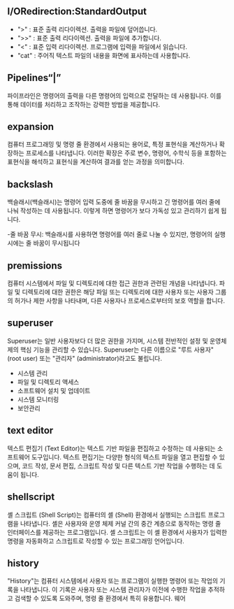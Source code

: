## I/ORedirection:StandardOutput  

- ">" : 표준 출력 리다이렉션. 출력을 파일에 덮어씁니다.
- ">>" : 표준 출력 리다이렉션. 출력을 파일에 추가합니다.
- "<" : 표준 입력 리다이렉션. 프로그램에 입력을 파일에서 읽습니다.
- "cat" : 주어직 텍스트 파일의 내용을 화면에 표사하는데 사용합니다.

## Pipelines“|”

파이프라인은 명령어의 출력을 다른 명령어의 입력으로 전달하는 데 사용됩니다. 이를 통해 데이터를 처리하고 조작하는 강력한 방법을 제공합니다.  

## expansion

컴퓨터 프로그래밍 및 명령 줄 환경에서 사용되는 용어로, 특정 표현식을 계산하거나 확장하는 프로세스를 나타냅니다. 이러한 확장은 주로 변수, 명령어, 수학식 등을 포함하는 표현식을 해석하고 표현식을 계산하여 결과를 얻는 과정을 의미합니다. 

## backslash

백슬래시(백슬래시)는 명령어 입력 도중에 줄 바꿈을 무시하고 긴 명령어를 여러 줄에 나눠 작성하는 데 사용됩니다. 이렇게 하면 명령어가 보다 가독성 있고 관리하기 쉽게 됩니다.

-줄 바꿈 무시: 백슬래시를 사용하면 명령어를 여러 줄로 나눌 수 있지만, 명령어의 실행 시에는 줄 바꿈이 무시됩니다

## premissions

컴퓨터 시스템에서 파일 및 디렉토리에 대한 접근 권한과 관련된 개념을 나타냅니다. 파일 및 디렉토리에 대한 권한은 해당 파일 또는 디렉토리에 대한 사용자 또는 사용자 그룹의 허가나 제한 사항을 나타내며, 다른 사용자나 프로세스로부터의 보호 역할을 합니다.  

## superuser

Superuser는 일반 사용자보다 더 많은 권한을 가지며, 시스템 전반적인 설정 및 운영체제의 핵심 기능을 관리할 수 있습니다. Superuser는 다른 이름으로 "루트 사용자" (root user) 또는 "관리자" (administrator)라고도 불립니다.  

- 시스템 관리
- 파일 및 디렉토리 액세스
- 소프트웨어 설치 및 업데이트
- 시스템 모니터링
- 보안관리

## text editor

텍스트 편집기 (Text Editor)는 텍스트 기반 파일을 편집하고 수정하는 데 사용되는 소프트웨어 도구입니다. 텍스트 편집기는 다양한 형식의 텍스트 파일을 열고 편집할 수 있으며, 코드 작성, 문서 편집, 스크립트 작성 및 다른 텍스트 기반 작업을 수행하는 데 도움이 됩니다. 

## shellscript  

셸 스크립트 (Shell Script)는 컴퓨터의 셸 (Shell) 환경에서 실행되는 스크립트 프로그램을 나타냅니다. 셸은 사용자와 운영 체제 커널 간의 중간 계층으로 동작하는 명령 줄 인터페이스를 제공하는 프로그램입니다. 셸 스크립트는 이 셸 환경에서 사용자가 입력한 명령을 자동화하고 스크립트로 작성할 수 있는 프로그래밍 언어입니다.

## history

"History"는 컴퓨터 시스템에서 사용자 또는 프로그램이 실행한 명령어 또는 작업의 기록을 나타냅니다. 이 기록은 사용자 또는 시스템 관리자가 이전에 수행한 작업을 추적하고 검색할 수 있도록 도와주며, 명령 줄 환경에서 특히 유용합니다.
웨어
